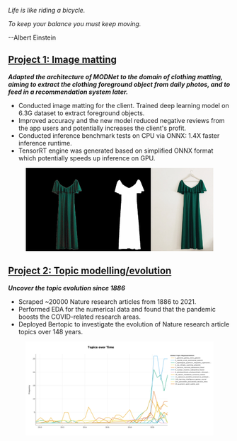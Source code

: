 _Life is like riding a bicycle._

_To keep your balance you must keep moving._ 

--Albert Einstein

## [Project 1: Image matting](https://peace-and-harmony.github.io/image-matting/)

**_Adapted the architecture of MODNet to the domain of clothing matting, aiming to extract the clothing foreground object from daily photos, and to feed in a recommendation system later._**

- Conducted image matting for the client. Trained deep learning model on 6.3G dataset to extract foreground objects.
- Improved accuracy and the new model reduced negative reviews from the app users and potentially increases the client's profit.
- Conducted inference benchmark tests on CPU via ONNX: 1.4X faster inference runtime. 
- TensorRT engine was generated based on simplified ONNX format which potentially speeds up inference on GPU.

<figure align="center">
  <img src="images/image_matting.png">
</figure>

## [Project 2: Topic modelling/evolution](https://peace-and-harmony.github.io/nature-articles-topic-modelling/)

**_Uncover the topic evolution since 1886_**

- Scraped ~20000 Nature research articles from 1886 to 2021.
- Performed EDA for the numerical data and found that the pandemic boosts the COVID-related research areas.
- Deployed Bertopic to investigate the evolution of Nature research article topics over 148 years.

<figure align="center">
  <img src="images/Topics_over_time_2010.png">
</figure>
